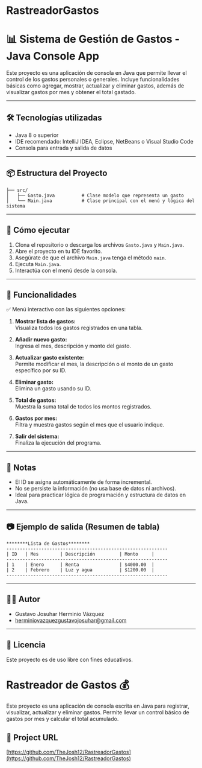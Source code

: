 # RastreadorGastos
# 📊 Sistema de Gestión de Gastos - Java Console App

Este proyecto es una aplicación de consola en Java que permite llevar el control de los gastos personales o generales. Incluye funcionalidades básicas como agregar, mostrar, actualizar y eliminar gastos, además de visualizar gastos por mes y obtener el total gastado.

---

## 🛠️ Tecnologías utilizadas

- Java 8 o superior
- IDE recomendado: IntelliJ IDEA, Eclipse, NetBeans o Visual Studio Code
- Consola para entrada y salida de datos

---

## 📦 Estructura del Proyecto

```plaintext
├── src/
│   ├── Gasto.java          # Clase modelo que representa un gasto
│   └── Main.java           # Clase principal con el menú y lógica del sistema
```

---

## 🚀 Cómo ejecutar

1. Clona el repositorio o descarga los archivos `Gasto.java` y `Main.java`.
2. Abre el proyecto en tu IDE favorito.
3. Asegúrate de que el archivo `Main.java` tenga el método `main`.
4. Ejecuta `Main.java`.
5. Interactúa con el menú desde la consola.

---

## 🧾 Funcionalidades

✅ Menú interactivo con las siguientes opciones:

1. **Mostrar lista de gastos:**  
   Visualiza todos los gastos registrados en una tabla.

2. **Añadir nuevo gasto:**  
   Ingresa el mes, descripción y monto del gasto.

3. **Actualizar gasto existente:**  
   Permite modificar el mes, la descripción o el monto de un gasto específico por su ID.

4. **Eliminar gasto:**  
   Elimina un gasto usando su ID.

5. **Total de gastos:**  
   Muestra la suma total de todos los montos registrados.

6. **Gastos por mes:**  
   Filtra y muestra gastos según el mes que el usuario indique.

7. **Salir del sistema:**  
   Finaliza la ejecución del programa.

---

## 📌 Notas

- El ID se asigna automáticamente de forma incremental.
- No se persiste la información (no usa base de datos ni archivos).
- Ideal para practicar lógica de programación y estructura de datos en Java.

---

## 📷 Ejemplo de salida (Resumen de tabla)

```
********Lista de Gastos********
------------------------------------------------------------
| ID   | Mes        | Descripción         | Monto     |
------------------------------------------------------------
| 1    | Enero      | Renta               | $4000.00  |
| 2    | Febrero    | Luz y agua          | $1200.00  |
------------------------------------------------------------
```

---

## 🧑‍💻 Autor

- Gustavo Josuhar Herminio Vázquez  
- [herminiovazquezgustavojosuhar@gmail.com](mailto:herminiovazquezgustavojosuhar@gmail.com)

---

## 📝 Licencia

Este proyecto es de uso libre con fines educativos.
# Rastreador de Gastos 💰

Este proyecto es una aplicación de consola escrita en Java para registrar, visualizar, actualizar y eliminar gastos. Permite llevar un control básico de gastos por mes y calcular el total acumulado.

## 🚀 Project URL

[https://github.com/TheJosh12/RastreadorGastos](https://github.com/TheJosh12/RastreadorGastos)
